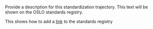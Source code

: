 Provide a description for this standardization trajectory. 
This text will be shown on the OSLO standards registry.

This shows how to add a [link](https://data.vlaanderen.be/standaarden) to the standards registry
